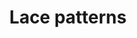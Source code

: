 ---
title: "Lace patterns"
layout: collection
permalink: /patterns/
collection: patterns
entries_layout: grid
classes: wide

gallery:
  - url: /assets/images/1024_pattern.jpg
    image_path: assets/images/1024_pattern.jpg
    alt: "Pattern 1024"
---